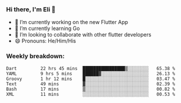 ### Hi there, I'm Eli 👋
- 🔭 I’m currently working on the new Flutter App
- 🌱 I’m currently learning Go
- 🦄 I’m looking to collaborate with other flutter developers
- 😄 Pronouns: He/Him/His

### Weekly breakdown:
<!--START_SECTION:waka-->

```text
Dart         22 hrs 45 mins  ████████████████▒░░░░░░░░   65.38 %
YAML         9 hrs 5 mins    ██████▓░░░░░░░░░░░░░░░░░░   26.13 %
Groovy       1 hr 12 mins    █░░░░░░░░░░░░░░░░░░░░░░░░   03.47 %
Text         49 mins         ▓░░░░░░░░░░░░░░░░░░░░░░░░   02.39 %
Bash         17 mins         ▒░░░░░░░░░░░░░░░░░░░░░░░░   00.82 %
XML          11 mins         ░░░░░░░░░░░░░░░░░░░░░░░░░   00.53 %
```

<!--END_SECTION:waka-->
